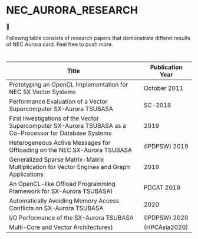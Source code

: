 # NEC_AURORA_RESEARCH
:notebook_with_decorative_cover:

Followng table consists of research papers that demonstrate differet results of NEC Aurora card. Feel free to push more.



# 
| Title           | Publication Year      
| -------------------------- | ------------- 
| Prototyping an OpenCL Implementation for NEC SX Vector Systems | October 2011       
| Performance Evaluation of a Vector Supercomputer SX-Aurora TSUBASA | SC-2018              
| First Investigations of the Vector Supercomputer SX-Aurora TSUBASA as a Co-Processor for Database Systems  |  2019            
| Heterogeneous Active Messages for Offloading on the NEC SX-Aurora TSUBASA   |   (IPDPSW) 2019            
|  Generalized Sparse Matrix-Matrix Multiplication for Vector Engines and Graph Applications             |   2019            
|  An OpenCL-like Offload Programming Framework for SX-Aurora TSUBASA)              |   PDCAT 2019          
|     Automatically Avoiding Memory Access Conflicts on SX-Aurora TSUBASA           |   2020          
|       I/O Performance of the SX-Aurora TSUBASA          |    (IPDPSW) 2020          
| Multi-Core and Vector Architectures) | (HPCAsia2020)
